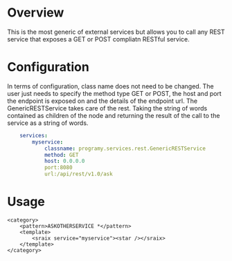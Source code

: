 # Overview
This is the most generic of external services but allows you to call any REST service that exposes a GET or POST compliatn RESTful service. 

# Configuration
In terms of configuration, class name does not need to be changed. The user just needs to specify the method type GET or POST, the host and port the endpoint is exposed on and the details of the endpoint url. The GenericRESTService takes care of the rest. Taking the string of words contained as children of the node and returning the result of the call to the service as a string of words.
```yaml
    services:
        myservice:
            classname: programy.services.rest.GenericRESTService
            method: GET
            host: 0.0.0.0
            port:8080
            url:/api/rest/v1.0/ask
```

# Usage
    <category>
        <pattern>ASKOTHERSERVICE *</pattern>
        <template>
            <sraix service="myservice"><star /></sraix>
        </template>
    </category>
